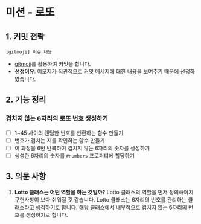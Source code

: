 # 미션 - 로또

## 1. 커밋 전략

```
[gitmoji] 이슈 내용
```

- [gitmoji](https://gitmoji.dev/)를 활용하여 커밋을 합니다.
- **선정이유**: 이모지가 직관적으로 커밋 메세지에 대한 내용을 보여주기 때문에 선정하였습니다.

## 2. 기능 정리

### 겹치지 않는 6자리의 로또 번호 생성하기

- [ ] 1~45 사이의 랜덤한 번호를 반환하는 함수 만들기
- [ ] 번호가 겹치는 지를 확인하는 함수 만들기
- [ ] 이 과정을 6번 반복하여 겹치지 않는 6자리의 숫자를 생성하기
- [ ] 생성한 6자리의 숫자를 `#numbers` 프로퍼티에 할당하기

## 3. 의문 사항

1. **Lotto 클래스는 어떤 역할을 하는 것일까?** Lotto 클래스의 역할을 먼저 정의해야지 구현사항이 보다 쉬워질 것 같습니다. Lotto 클래스는 6자리의 번호를 관리하는 클래스라고 생각하기로 합니다. 해당 클래스에서 내부적으로 겹치지 않는 6자리의 번호를 생성하기로 합니다.
